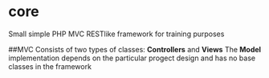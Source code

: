 # core
Small simple PHP MVC RESTlike framework for training purposes

##MVC
Consists of two types of classes:
**Controllers** and **Views**
The **Model** implementation depends on the particular progect design and has no base classes in the framework

